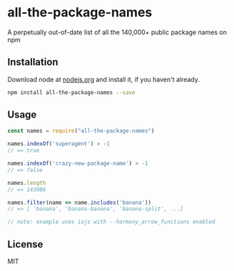 # all-the-package-names 

A perpetually out-of-date list of all the 140,000+ public package names on npm

## Installation

Download node at [nodejs.org](http://nodejs.org) and install it, if you haven't already.

```sh
npm install all-the-package-names --save
```

## Usage

```js
const names = require("all-the-package-names")

names.indexOf('superagent') > -1
// => true

names.indexOf('crazy-new-package-name') > -1
// => false

names.length
// => 143086

names.filter(name => name.includes('banana'))
// => [ 'banana', 'banana-banana', 'banana-split', ...]

// note: example uses iojs with --harmony_arrow_functions enabled
```

## License

MIT
